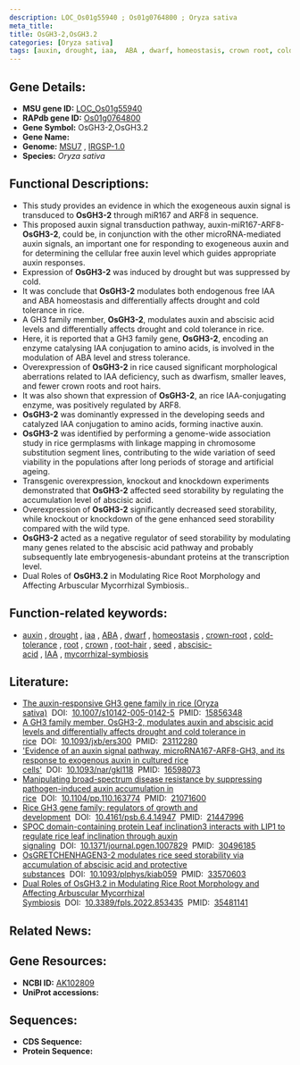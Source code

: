 ```yaml
---
description: LOC_Os01g55940 ; Os01g0764800 ; Oryza sativa
meta_title:
title: OsGH3-2,OsGH3.2
categories: [Oryza sativa]
tags: [auxin, drought, iaa,  ABA , dwarf, homeostasis, crown root, cold tolerance, root, crown, root hair, seed, abscisic acid, IAA, mycorrhizal symbiosis]
---
```


## Gene Details:
- **MSU gene ID:** [LOC_Os01g55940](http://rice.uga.edu/cgi-bin/ORF_infopage.cgi?orf=LOC_Os01g55940)  
- **RAPdb gene ID:** [Os01g0764800](https://rapdb.dna.affrc.go.jp/locus/?name=Os01g0764800)  
- **Gene Symbol:** OsGH3-2,OsGH3.2
- **Gene Name:**
- **Genome:**  [MSU7](http://rice.uga.edu/)&nbsp;,&nbsp;[IRGSP-1.0](https://rapdb.dna.affrc.go.jp/download/irgsp1.html)
- **Species:** *Oryza sativa*

## Functional Descriptions:
   - This study provides an evidence in which the exogeneous auxin signal is transduced to **OsGH3-2** through miR167 and ARF8 in sequence.
   - This proposed auxin signal transduction pathway, auxin-miR167-ARF8-**OsGH3-2**, could be, in conjunction with the other microRNA-mediated auxin signals, an important one for responding to exogeneous auxin and for determining the cellular free auxin level which guides appropriate auxin responses.
   - Expression of **OsGH3-2** was induced by drought but was suppressed by cold.
   - It was conclude that **OsGH3-2** modulates both endogenous free IAA and ABA homeostasis and differentially affects drought and cold tolerance in rice.
   - A GH3 family member, **OsGH3-2**, modulates auxin and abscisic acid levels and differentially affects drought and cold tolerance in rice.
   - Here, it is reported that a GH3 family gene, **OsGH3-2**, encoding an enzyme catalysing IAA conjugation to amino acids, is involved in the modulation of ABA level and stress tolerance.
   - Overexpression of **OsGH3-2** in rice caused significant morphological aberrations related to IAA deficiency, such as dwarfism, smaller leaves, and fewer crown roots and root hairs.
   - It was also shown that expression of **OsGH3-2**, an rice IAA-conjugating enzyme, was positively regulated by ARF8.
   - **OsGH3-2** was dominantly expressed in the developing seeds and catalyzed IAA conjugation to amino acids, forming inactive auxin.
   - **OsGH3-2** was identified by performing a genome-wide association study in rice germplasms with linkage mapping in chromosome substitution segment lines, contributing to the wide variation of seed viability in the populations after long periods of storage and artificial ageing.
   - Transgenic overexpression, knockout and knockdown experiments demonstrated that **OsGH3-2** affected seed storability by regulating the accumulation level of abscisic acid.
   - Overexpression of **OsGH3-2** significantly decreased seed storability, while knockout or knockdown of the gene enhanced seed storability compared with the wild type.
   - **OsGH3-2** acted as a negative regulator of seed storability by modulating many genes related to the abscisic acid pathway and probably subsequently late embryogenesis-abundant proteins at the transcription level.
   - Dual Roles of **OsGH3.2** in Modulating Rice Root Morphology and Affecting Arbuscular Mycorrhizal Symbiosis..

## Function-related keywords:
   - [auxin](/tags/auxin/)&nbsp;,&nbsp;[drought](/tags/drought/)&nbsp;,&nbsp;[iaa](/tags/iaa/)&nbsp;,&nbsp;[ABA](/tags/ABA/)&nbsp;,&nbsp;[dwarf](/tags/dwarf/)&nbsp;,&nbsp;[homeostasis](/tags/homeostasis/)&nbsp;,&nbsp;[crown-root](/tags/crown-root/)&nbsp;,&nbsp;[cold-tolerance](/tags/cold-tolerance/)&nbsp;,&nbsp;[root](/tags/root/)&nbsp;,&nbsp;[crown](/tags/crown/)&nbsp;,&nbsp;[root-hair](/tags/root-hair/)&nbsp;,&nbsp;[seed](/tags/seed/)&nbsp;,&nbsp;[abscisic-acid](/tags/abscisic-acid/)&nbsp;,&nbsp;[IAA](/tags/IAA/)&nbsp;,&nbsp;[mycorrhizal-symbiosis](/tags/mycorrhizal-symbiosis/)

## Literature:
   - [The auxin-responsive GH3 gene family in rice (Oryza sativa)](https://www.doi.org/10.1007/s10142-005-0142-5)&nbsp;&nbsp;DOI:&nbsp;&nbsp;[10.1007/s10142-005-0142-5](https://www.doi.org/10.1007/s10142-005-0142-5)&nbsp;&nbsp;PMID:&nbsp;&nbsp;[15856348](https://pubmed.ncbi.nlm.nih.gov/15856348/)
   - [A GH3 family member, OsGH3-2, modulates auxin and abscisic acid levels and differentially affects drought and cold tolerance in rice](https://www.doi.org/10.1093/jxb/ers300)&nbsp;&nbsp;DOI:&nbsp;&nbsp;[10.1093/jxb/ers300](https://www.doi.org/10.1093/jxb/ers300)&nbsp;&nbsp;PMID:&nbsp;&nbsp;[23112280](https://pubmed.ncbi.nlm.nih.gov/23112280/)
   - ['Evidence of an auxin signal pathway, microRNA167-ARF8-GH3, and its response to exogenous auxin in cultured rice cells'](https://www.doi.org/10.1093/nar/gkl118)&nbsp;&nbsp;DOI:&nbsp;&nbsp;[10.1093/nar/gkl118](https://www.doi.org/10.1093/nar/gkl118)&nbsp;&nbsp;PMID:&nbsp;&nbsp;[16598073](https://pubmed.ncbi.nlm.nih.gov/16598073/)
   - [Manipulating broad-spectrum disease resistance by suppressing pathogen-induced auxin accumulation in rice](https://www.doi.org/10.1104/pp.110.163774)&nbsp;&nbsp;DOI:&nbsp;&nbsp;[10.1104/pp.110.163774](https://www.doi.org/10.1104/pp.110.163774)&nbsp;&nbsp;PMID:&nbsp;&nbsp;[21071600](https://pubmed.ncbi.nlm.nih.gov/21071600/)
   - [Rice GH3 gene family: regulators of growth and development](https://www.doi.org/10.4161/psb.6.4.14947)&nbsp;&nbsp;DOI:&nbsp;&nbsp;[10.4161/psb.6.4.14947](https://www.doi.org/10.4161/psb.6.4.14947)&nbsp;&nbsp;PMID:&nbsp;&nbsp;[21447996](https://pubmed.ncbi.nlm.nih.gov/21447996/)
   - [SPOC domain-containing protein Leaf inclination3 interacts with LIP1 to regulate rice leaf inclination through auxin signaling](https://www.doi.org/10.1371/journal.pgen.1007829)&nbsp;&nbsp;DOI:&nbsp;&nbsp;[10.1371/journal.pgen.1007829](https://www.doi.org/10.1371/journal.pgen.1007829)&nbsp;&nbsp;PMID:&nbsp;&nbsp;[30496185](https://pubmed.ncbi.nlm.nih.gov/30496185/)
   - [OsGRETCHENHAGEN3-2 modulates rice seed storability via accumulation of abscisic acid and protective substances](https://www.doi.org/10.1093/plphys/kiab059)&nbsp;&nbsp;DOI:&nbsp;&nbsp;[10.1093/plphys/kiab059](https://www.doi.org/10.1093/plphys/kiab059)&nbsp;&nbsp;PMID:&nbsp;&nbsp;[33570603](https://pubmed.ncbi.nlm.nih.gov/33570603/)
   - [Dual Roles of OsGH3.2 in Modulating Rice Root Morphology and Affecting Arbuscular Mycorrhizal Symbiosis](https://www.doi.org/10.3389/fpls.2022.853435)&nbsp;&nbsp;DOI:&nbsp;&nbsp;[10.3389/fpls.2022.853435](https://www.doi.org/10.3389/fpls.2022.853435)&nbsp;&nbsp;PMID:&nbsp;&nbsp;[35481141](https://pubmed.ncbi.nlm.nih.gov/35481141/)

## Related News:

## Gene Resources:
- **NCBI ID:**  [AK102809](http://www.ncbi.nlm.nih.gov/nuccore/AK102809)
- **UniProt accessions:** [](https://www.uniprot.org/uniprotkb//entry)

## Sequences:
- **CDS Sequence:**
- **Protein Sequence:**
